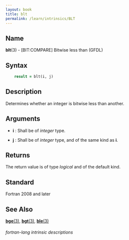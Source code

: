 ```yaml
---
layout: book
title: blt
permalink: /learn/intrinsics/BLT
---
```

## __Name__

__blt__(3) - \[BIT:COMPARE\] Bitwise less than
(GFDL)

## __Syntax__
```fortran
    result = blt(i, j)
```
## __Description__

Determines whether an integer is bitwise less than another.

## __Arguments__

  - __i__
    : Shall be of _integer_ type.

  - __j__
    : Shall be of _integer_ type, and of the same kind as __i__.

## __Returns__

The return value is of type _logical_ and of the default kind.

## __Standard__

Fortran 2008 and later

## __See Also__

[__bge__(3)](BGE),
[__bgt__(3)](BGT),
[__ble__(3)](BLE)

###### fortran-lang intrinsic descriptions
